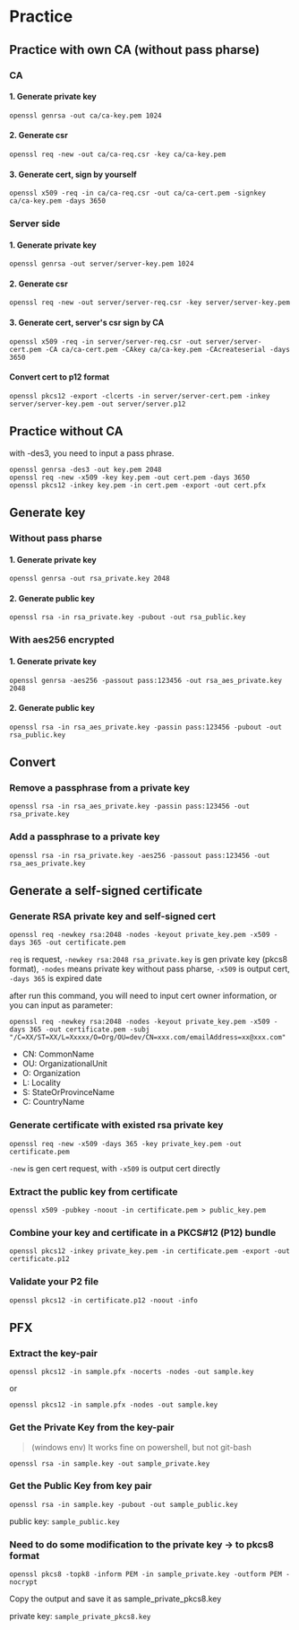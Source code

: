# Practice

## Practice with own CA (without pass pharse)

### CA

#### 1. Generate private key
```
openssl genrsa -out ca/ca-key.pem 1024
```

#### 2. Generate csr
```
openssl req -new -out ca/ca-req.csr -key ca/ca-key.pem
```

#### 3. Generate cert, sign by yourself
```
openssl x509 -req -in ca/ca-req.csr -out ca/ca-cert.pem -signkey ca/ca-key.pem -days 3650
```

### Server side

#### 1. Generate private key
```
openssl genrsa -out server/server-key.pem 1024
```

#### 2. Generate csr
```
openssl req -new -out server/server-req.csr -key server/server-key.pem
```

#### 3. Generate cert, server's csr sign by CA
```
openssl x509 -req -in server/server-req.csr -out server/server-cert.pem -CA ca/ca-cert.pem -CAkey ca/ca-key.pem -CAcreateserial -days 3650
```

#### Convert cert to p12 format
```
openssl pkcs12 -export -clcerts -in server/server-cert.pem -inkey server/server-key.pem -out server/server.p12
```

## Practice without CA
with -des3, you need to input a pass phrase.
```
openssl genrsa -des3 -out key.pem 2048
openssl req -new -x509 -key key.pem -out cert.pem -days 3650
openssl pkcs12 -inkey key.pem -in cert.pem -export -out cert.pfx
```

## Generate key

### Without pass pharse
#### 1. Generate private key 
```
openssl genrsa -out rsa_private.key 2048
```

#### 2. Generate public key
```
openssl rsa -in rsa_private.key -pubout -out rsa_public.key
```

### With aes256 encrypted
#### 1. Generate private key
```
openssl genrsa -aes256 -passout pass:123456 -out rsa_aes_private.key 2048
```

#### 2. Generate public key
```
openssl rsa -in rsa_aes_private.key -passin pass:123456 -pubout -out rsa_public.key
```

## Convert
### Remove a passphrase from a private key
```
openssl rsa -in rsa_aes_private.key -passin pass:123456 -out rsa_private.key
```

### Add a passphrase to a private key
```
openssl rsa -in rsa_private.key -aes256 -passout pass:123456 -out rsa_aes_private.key
```

## Generate a self-signed certificate

### Generate RSA private key and self-signed cert
```
openssl req -newkey rsa:2048 -nodes -keyout private_key.pem -x509 -days 365 -out certificate.pem
```
```req``` is request,
```-newkey rsa:2048 rsa_private.key``` is gen private key (pkcs8 format),
```-nodes``` means private key without pass pharse,
```-x509``` is output cert,
```-days 365``` is expired date

after run this command, you will need to input cert owner information, or you can input as parameter:
```
openssl req -newkey rsa:2048 -nodes -keyout private_key.pem -x509 -days 365 -out certificate.pem -subj "/C=XX/ST=XX/L=Xxxxx/O=Org/OU=dev/CN=xxx.com/emailAddress=xx@xxx.com"
```
- CN: CommonName
- OU: OrganizationalUnit
- O: Organization
- L: Locality
- S: StateOrProvinceName
- C: CountryName

### Generate certificate with existed rsa private key
```
openssl req -new -x509 -days 365 -key private_key.pem -out certificate.pem
```
```-new``` is gen cert request, with ```-x509``` is output cert directly

### Extract the public key from certificate
```
openssl x509 -pubkey -noout -in certificate.pem > public_key.pem
```

### Combine your key and certificate in a PKCS#12 (P12) bundle
```
openssl pkcs12 -inkey private_key.pem -in certificate.pem -export -out certificate.p12
```

### Validate your P2 file
```
openssl pkcs12 -in certificate.p12 -noout -info
```

## PFX

### Extract the key-pair
```
openssl pkcs12 -in sample.pfx -nocerts -nodes -out sample.key
```

or

```
openssl pkcs12 -in sample.pfx -nodes -out sample.key
```


### Get the Private Key from the key-pair
> (windows env) It works fine on powershell, but not git-bash
```
openssl rsa -in sample.key -out sample_private.key
```

### Get the Public Key from key pair

```
openssl rsa -in sample.key -pubout -out sample_public.key
```
public key: ```sample_public.key```

### Need to do some modification to the private key -> to pkcs8 format

```
openssl pkcs8 -topk8 -inform PEM -in sample_private.key -outform PEM -nocrypt
```
Copy the output and save it as sample_private_pkcs8.key

private key: ```sample_private_pkcs8.key```
